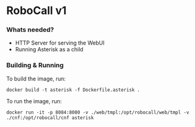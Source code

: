 # RoboCall v1

### Whats needed?
- HTTP Server for serving the WebUI
- Running Asterisk as a child

### Building & Running
To build the image, run:
```shell
docker build -t asterisk -f Dockerfile.asterisk .
```

To run the image, run:
```shell
docker run -it -p 8084:8080 -v ./web/tmpl:/opt/robocall/web/tmpl -v ./cnf:/opt/robocall/cnf asterisk
```